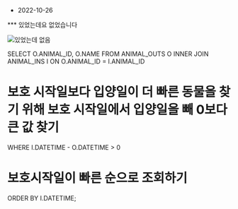 * 2022-10-26

*** 있었는데요 없었습니다

![있었는데 없음](https://user-images.githubusercontent.com/105253684/197935829-6f25114c-3df8-470a-9f30-ee2dbca9f78d.png)

SELECT O.ANIMAL_ID, O.NAME FROM ANIMAL_OUTS O
INNER JOIN ANIMAL_INS I
ON O.ANIMAL_ID = I.ANIMAL_ID
# 보호 시작일보다 입양일이 더 빠른 동물을 찾기 위해 보호 시작일에서 입양일을 빼 0보다 큰 값 찾기
WHERE I.DATETIME - O.DATETIME > 0
# 보호시작일이 빠른 순으로 조회하기
ORDER BY I.DATETIME;